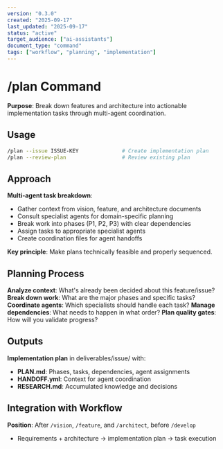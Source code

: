 ```yaml
---
version: "0.3.0"
created: "2025-09-17"
last_updated: "2025-09-17"
status: "active"
target_audience: ["ai-assistants"]
document_type: "command"
tags: ["workflow", "planning", "implementation"]
---
```


# /plan Command

**Purpose**: Break down features and architecture into actionable implementation tasks through multi-agent coordination.

## Usage

```bash
/plan --issue ISSUE-KEY              # Create implementation plan
/plan --review-plan                  # Review existing plan
```

## Approach

**Multi-agent task breakdown**:

- Gather context from vision, feature, and architecture documents
- Consult specialist agents for domain-specific planning
- Break work into phases (P1, P2, P3) with clear dependencies
- Assign tasks to appropriate specialist agents
- Create coordination files for agent handoffs

**Key principle**: Make plans technically feasible and properly sequenced.

## Planning Process

**Analyze context**: What's already been decided about this feature/issue?
**Break down work**: What are the major phases and specific tasks?
**Coordinate agents**: Which specialists should handle each task?
**Manage dependencies**: What needs to happen in what order?
**Plan quality gates**: How will you validate progress?

## Outputs

**Implementation plan** in deliverables/issue/ with:

- **PLAN.md**: Phases, tasks, dependencies, agent assignments
- **HANDOFF.yml**: Context for agent coordination
- **RESEARCH.md**: Accumulated knowledge and decisions

## Integration with Workflow

**Position**: After `/vision`, `/feature`, and `/architect`, before `/develop`

- Requirements + architecture → implementation plan → task execution

